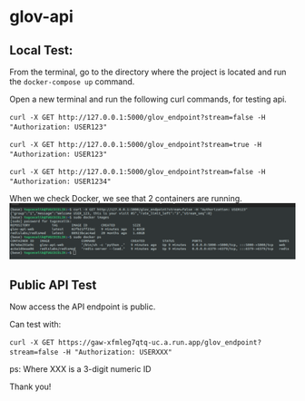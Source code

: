 # glov-api

## Local Test:
From the terminal, go to the directory where the project is located and run the `docker-compose up` command.

Open a new terminal and run the following curl commands, for testing api.

`curl -X GET http://127.0.0.1:5000/glov_endpoint?stream=false -H "Authorization: USER123"`

`curl -X GET http://127.0.0.1:5000/glov_endpoint?stream=true -H "Authorization: USER123"`

`curl -X GET http://127.0.0.1:5000/glov_endpoint?stream=false -H "Authorization: USER1234"`

When we check Docker, we see that 2 containers are running.
![docker images and containers](image.png)


## Public API Test
Now access the API endpoint is public.

Can test with:

`curl -X GET https://gaw-xfmleg7qtq-uc.a.run.app/glov_endpoint?stream=false -H "Authorization: USERXXX"`
 
ps: Where XXX is a 3-digit numeric ID

Thank you!